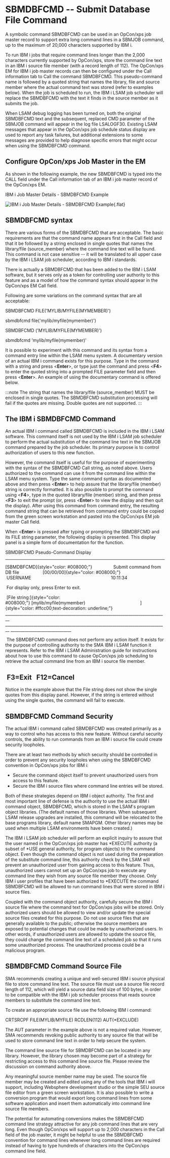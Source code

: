 # SBMDBFCMD -- Submit Database File Command

A symbolic command SBMDBFCMD can be used in an OpCon/xps job master
record to support extra long command lines in a SBMJOB command, up to
the maximum of 20,000 characters supported by IBM i.

To run IBM i jobs that require command lines longer than the 2,000
characters currently supported by OpCon/xps, store the command line text
in an IBM i source file member (with a record length of 112). The
OpCon/xps EM for IBM i job master records can then be configured under
the Call information tab to Call the command SBMDBFCMD. This
pseudo-command name is followed by a quoted string that names the
library, file and source member where the actual command text was stored
(refer to examples below). When the job is scheduled to run, the IBM i
LSAM job scheduler will replace the SBMDBFCMD with the text it finds in
the source member as it submits the job.

When LSAM debug logging has been turned on, both the original SBMDBFCMD
text and the subsequent, replaced CMD parameter of the SBMJOB command
will appear in the log file LSALOGF30. Existing LSAM messages that
appear in the OpCon/xps job schedule status display are used to report
any task failures, but additional extensions to some messages are
provided to help diagnose specific errors that might occur when using
the SBMDBFCMD command.

## Configure OpCon/xps Job Master in the EM

As shown in the following example, the new SBMDBFCMD is typed into the
CALL field under the Call information tab of an IBM i job master record
of the OpCon/xps EM.

IBM i Job Master Details - SBMDBFCMD Example

![IBM i Job Master Details - SBMDBFCMD Example](../Resources/Images/IBM-i/IBM-i-Job-Master-Details---SBMDBFCMD-Example.png "IBM i Job Master Details - SBMDBFCMD Example"){.flat}

## SBMDBFCMD syntax

There are various forms of the SBMDBFCMD that are acceptable. The basic
requirements are that the command name appears first in the Call field
and that it be followed by a string enclosed in single quotes that names
the library/file (source_member) where the command line text will be
found. This command is not case sensitive -- it will be translated to
all upper case by the IBM i LSAM job scheduler, according to IBM i
standards.

There is actually a SBMDBFCMD that has been added to the IBM i LSAM
software, but it serves only as a token for controlling user authority
to this feature and as a model of how the command syntax should appear
in the OpCon/xps EM Call field.

Following are some variations on the command syntax that are all
acceptable:

SBMDBFCMD FILE('MYLIB/MYFILE(MYMEMBER)')

sbmdbfcmd file('mylib/myfile(mymember)')

SBMDBFCMD ('MYLIB/MYFILE(MYMEMBER)')

sbmdbfcmd 'mylib/myfile(mymember)'

It is possible to experiment with this command and its syntax from a
command entry line within the LSAM menu system. A documentary version of
an actual IBM i command exists for this purpose. Type in the command
with a string and press \<**Enter**\>, or type just the command and
press \<**F4**\> to enter the quoted string into a prompted FILE
parameter field and then press \<**Enter**\>. An example of using the
documentary command is offered below.

:::note
The string that names the library/file (source_member) MUST be enclosed in single quotes. The SBMDBFCMD substitution processing will fail if the quotes are missing. Double quotes are not supported.
:::

## The IBM i SBMDBFCMD Command

An actual IBM i command called SBMDBFCMD is included in the IBM i LSAM
software. This command itself is not used by the IBM i LSAM job
scheduler to perform the actual substitution of the command line text in
the SBMJOB command prepared by the job scheduler. Its primary purpose is
to control authorization of users to this new function.

However, the command itself is useful for the purpose of experimenting
with the syntax of the SBMDBFCMD Call string, as noted above. Users
authorized to the command can use it from the command line within the
LSAM menu system. Type the same command syntax as documented above and
then press \<**Enter**\> to help assure that the library/file (member)
string is correctly formatted. It is also possible to prompt the command
using \<**F4**\>, type in the quoted library/file (member) string, and
then press \<**F3**\> to exit the prompt (or, press \<**Enter**\> to
view the display and then quit the display). After using this command
from command entry, the resulting command string that can be retrieved
from command entry could be copied from the green screen workstation and
pasted into the OpCon/xps EM job master Call field.

When \<**Enter**\> is pressed after typing or prompting the SBMDBFCMD
and its FILE string parameter, the following display is presented. This
display panel is a simple form of documentation for the function.

SBMDBFCMD Pseudo-Command Display

  -------------------------------------------------------------------------------------------------------------------------------------------------------------------

[SBMDBFCMD]{style="color: #008000;"}                 Submit command from DB file                   [00/00/00]{style="color: #008000;"}    USERNAME                                                                10:11:34

   For display only, press Enter to exit.

   [File string:]{style="color: #008000;"} [mylib/myfile(mymember)                                            ]{style="color: #ffcc00;text-decoration: underline;"}   \_\_\_\_\_\_\_\_\_\_\_\_\_\_\_\_\_\_\_\_\_\_\_\_\_\_\_\_\_\_\_\_\_\_\_\_\_\_\_\_\_\_\_\_\_\_\_\_\_\_\_\_\_\_\_\_\_\_\_\_\_\_\_\_\_\_\_\_\_\_\_\_\_\_\_\_\_\_\_\_
  \_\_\_\_\_\_\_\_\_\_\_\_\_\_\_\_\_\_\_\_\_\_\_\_\_\_\_\_\_\_\_\_\_\_\_\_\_\_\_\_\_\_\_\_\_\_\_\_\_\_\_\_\_\_\_\_\_\_\_\_\_\_\_\_\_\_\_\_\_\_\_\_\_\_\_\_\_\_\_\_
  \_\_\_\_\_\_\_\_\_\_\_\_\_\_\_\_\_\_\_\_\_\_\_\_\_\_\_\_\_\_

   The SBMDBFCMD command does not perform any action itself. It exists for the
  purpose of controlling authority to the SMA IBM i LSAM function it represents.
  Refer to the IBM i LSAM Administration guide for instructions about how to use
  this command to cause OpCon/xps job scheduling to retrieve the actual command
  line from an IBM i source file member.

   F3=Exit   F12=Cancel
  -------------------------------------------------------------------------------------------------------------------------------------------------------------------

Notice in the example above that the File string does not show the
single quotes from this display panel. However, if the string is entered
without using the single quotes, the command will fail to execute.

## SBMDBFCMD Command Security

The actual IBM i command called SBMDBFCMD was created primarily as a way
to control who has access to this new feature. Without careful security
controls, the ability to run commands from an IBM i source file could
create security loopholes.

There are at least two methods by which security should be controlled in
order to prevent any security loopholes when using the SBMDBFCMD
convention in OpCon/xps jobs for IBM i:

- Secure the command object itself to prevent unauthorized users from
    access to this feature.
- Secure the IBM i source files where command line entries will be
    stored.

Both of these strategies depend on IBM i object authority. The first and
most important line of defense is the authority to use the actual IBM i
command object, SBMDBFCMD, which is stored in the LSAM's program object
libraries. (The default names of those libraries. When subsequent LSAM
release upgrades are installed, this command will be relocated to the
base programs library, default name SMAPGM. Other library names may be
used when multiple LSAM environments have been created.)

The IBM i LSAM job scheduler will perform an explicit inquiry to assure
that the user named in the OpCon/xps job master has \*EXECUTE authority
(a subset of \*USE general authority, for program objects) to the
command object. Even though the command object is not used during the
preparation of the substitute command line, this authority check by the
LSAM will prevent an unauthorized user from gaining access to this
feature. Thus, unauthorized users cannot set up an OpCon/xps job to
execute any command line they wish from any source file member they
choose. Only IBM i user profiles that have been authorized to \*EXECUTE
the command SBMDBFCMD will be allowed to run command lines that were
stored in IBM i source files.

Coupled with the command object authority, carefully secure the IBM i
source file where the command text for OpCon/xps jobs will be stored.
Only authorized users should be allowed to view and/or update the
special source files created for this purpose. Do not use source files
that are generally available to the public; otherwise the source members
are exposed to potential changes that could be made by unauthorized
users. In other words, if unauthorized users are allowed to update the
source file, they could change the command line text of a scheduled job
so that it runs some unauthorized process. The unauthorized process
could be a malicious program.

## SBMDBFCMD Command Source File

SMA recommends creating a unique and well-secured IBM i source physical
file to store command line text. The source file must use a source file
record length of 112, which will yield a source data field size of 100
bytes, in order to be compatible with the IBM i job scheduler process
that reads source members to substitute the command line text.

To create an appropriate source file use the following IBM i command:

CRTSRCPF FILE(MYLIB/MYFILE) RCDLEN(112) AUT(\*EXCLUDE)

The AUT parameter in the example above is not a required value. However,
SMA recommends revoking public authority to any source file that will be
used to store command line text in order to help secure the system.

The command line source file for SBMDBFCMD can be located in any
library. However, the library chosen may become part of a strategy for
restricting access to this command line source file. Please review the
discussion on command authority above.

Any meaningful source member name may be used. The source file member
may be created and edited using any of the tools that IBM i will
support, including Websphere development studio or the simple SEU source
file editor from a green screen workstation. It is also possible to
write a conversion program that would export long command lines from
some software application and insert them automatically into command
line source file members.

The potential for automating conversions makes the SBMDBFCMD command
line strategy attractive for any job command lines that are very long.
Even though OpCon/xps will support up to 2,000 characters in the Call
field of the job master, it might be helpful to use the SBMDBFCMD
convention for command lines whenever long command lines are required
instead of having to type hundreds of characters into the OpCon/xps
command line field.
